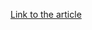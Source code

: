 [Link to the article](https://medium.com/mitre-attack/identifying-unc2452-related-techniques-9f7b6c7f3714)
